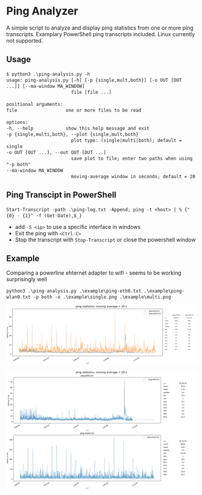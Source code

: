# Ping Analyzer
A simple script to analyze and display ping statistics from one or more ping transcripts. Examplary PowerShell ping transcripts included. Linux currently not supported. 

## Usage
    $ python3 .\ping-analysis.py -h
    usage: ping-analysis.py [-h] [-p {single,mult,both}] [-o OUT [OUT ...]] [--ma-window MA_WINDOW]
                            file [file ...]

    positional arguments:
    file                  one or more files to be read

    options:
    -h, --help            show this help message and exit
    -p {single,multi,both}, --plot {single,mult,both}
                            plot type: (single|multi|both); default = single
    -o OUT [OUT ...], --out OUT [OUT ...]
                            save plot to file; enter two paths when using "-p both"
    --ma-window MA_WINDOW
                            moving-average window in seconds; default = 20

## Ping Transcipt in PowerShell
    Start-Transcript -path .\ping-log.txt -Append; ping -t <host> | % {"{0} - {1}" -f (Get-Date),$_}

- add `-S <ip>` to use a specific interface in windows
- Exit the ping with `<Ctrl-C>`
- Stop the transcript with `Stop-Transcript` or close the powershell window

## Example
Comparing a powerline ehternet adapter to wifi - seems to be working surprisingly well

    python3 .\ping-analysis.py .\example\ping-eth0.txt .\example\ping-wlan0.txt -p both -o .\example\single.png .\example\multi.png

![Single Graph](/example/single.png "Single Graph")

![Multiple Graphs](/example/multi.png "Multiple Graphs")
